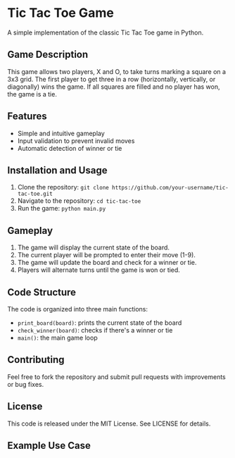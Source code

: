 # Tic Tac Toe Game

A simple implementation of the classic Tic Tac Toe game in Python.

## Game Description

This game allows two players, X and O, to take turns marking a square on a 3x3 grid. The first player to get three in a row (horizontally, vertically, or diagonally) wins the game. If all squares are filled and no player has won, the game is a tie.

## Features

* Simple and intuitive gameplay
* Input validation to prevent invalid moves
* Automatic detection of winner or tie

## Installation and Usage

1. Clone the repository: `git clone https://github.com/your-username/tic-tac-toe.git`
2. Navigate to the repository: `cd tic-tac-toe`
3. Run the game: `python main.py`

## Gameplay

1. The game will display the current state of the board.
2. The current player will be prompted to enter their move (1-9).
3. The game will update the board and check for a winner or tie.
4. Players will alternate turns until the game is won or tied.

## Code Structure

The code is organized into three main functions:

* `print_board(board)`: prints the current state of the board
* `check_winner(board)`: checks if there's a winner or tie
* `main()`: the main game loop

## Contributing

Feel free to fork the repository and submit pull requests with improvements or bug fixes.

## License

This code is released under the MIT License. See LICENSE for details.

## Example Use Case

